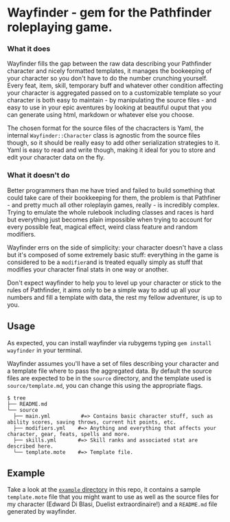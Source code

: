 # Wayfinder - gem for the Pathfinder roleplaying game.


### What it does

Wayfinder fills the gap between the raw data describing your Pathfinder character and nicely formatted templates, it manages the bookeeping of your character
so you don't have to do the number crunching yourself. Every feat, item, skill, temporary buff and whatever other condition affecting your character is
aggregated passed on to a customizable template so your character is both easy to maintain - by manipulating the source files - and easy to use in your epic
aventures by looking at beautiful ouput that you can generate using html, markdown or whatever else you choose.

The chosen format for the source files of the chacracters is Yaml, the internal `Wayfinder::Character` class is agnostic from the source files though, so it should
be really easy to add other serialization strategies to it. Yaml is easy to read and write though, making it ideal for you to store and edit your character data
on the fly.

### What it doesn't do

Better programmers than me have tried and failed to build something that could take care of their bookkeeping for them, the problem is that Pathfiner - and
pretty much all other roleplayin games, really - is incredibly complex. Trying to emulate the whole rulebook including classes and races is hard but everything
just becomes plain impossible when trying to account for every possible feat, magical effect, weird class feature and random modifiers.

Wayfinder errs on the side of simplicity: your character doesn't have a class but it's composed of some extremely basic stuff: everything in the game is considered to be a `modifier`and is treated equally simply as stuff that modifies your character final stats in one way or another.

Don't expect wayfinder to help you to level up your character or stick to the rules of Pathfinder, it aims only to be a simple way to add up all your numbers and
fill a template with data, the rest my fellow adventurer, is up to you.

## Usage

As expected, you can install wayfinder via rubygems typing `gem install wayfinder` in your terminal.

Wayfinder assumes you'll have a set of files describing your character and a template file where to pass the aggregated data. By default the source files are expected to be in the `source` directory, and the template used is `source/template.md`, you can change this using the appropriate flags.

```
$ tree
├── README.md
└── source
  ├── main.yml         	#=> Contains basic character stuff, such as ability scores, saving throws, current hit points, etc.
  ├── modifiers.yml    #=> Anything and everything that affects your character, gear, feats, spells and more.
  ├── skills.yml       #=> Skill ranks and associated stat are described here.
  └── template.mote    #=> Template file.
```

## Example

Take a look at the [`example` directory](./example) in this repo, it contains a sample `template.mote` file that you might want to use as well as the source files for my character (Edward Di Blasi, Duelist extraordinaire!) and a `README.md` file generated by wayfinder.

